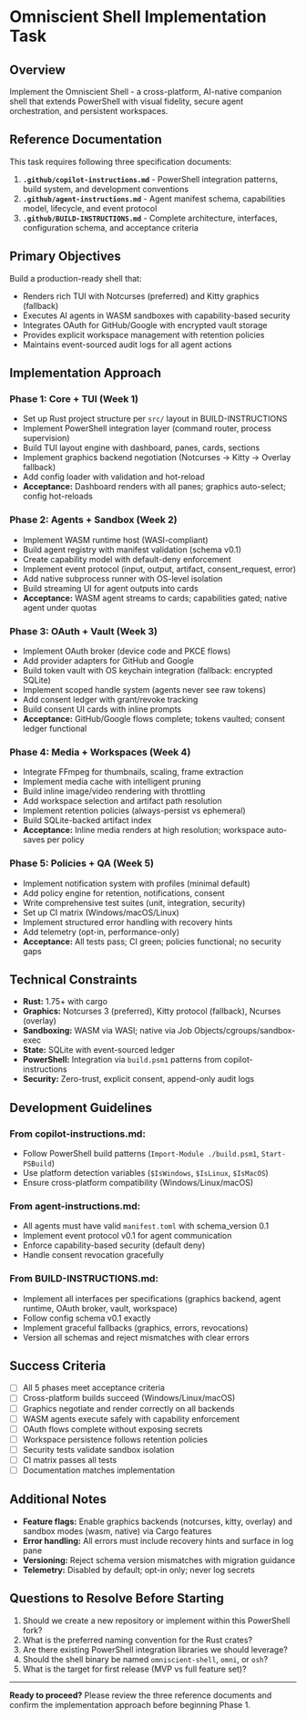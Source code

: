 # Omniscient Shell Implementation Task

## Overview

Implement the Omniscient Shell - a cross-platform, AI-native companion shell that extends PowerShell with visual fidelity, secure agent orchestration, and persistent workspaces.

## Reference Documentation

This task requires following three specification documents:

1. **`.github/copilot-instructions.md`** - PowerShell integration patterns, build system, and development conventions
2. **`.github/agent-instructions.md`** - Agent manifest schema, capabilities model, lifecycle, and event protocol
3. **`.github/BUILD-INSTRUCTIONS.md`** - Complete architecture, interfaces, configuration schema, and acceptance criteria

## Primary Objectives

Build a production-ready shell that:

- Renders rich TUI with Notcurses (preferred) and Kitty graphics (fallback)
- Executes AI agents in WASM sandboxes with capability-based security
- Integrates OAuth for GitHub/Google with encrypted vault storage
- Provides explicit workspace management with retention policies
- Maintains event-sourced audit logs for all agent actions

## Implementation Approach

### Phase 1: Core + TUI (Week 1)
- Set up Rust project structure per `src/` layout in BUILD-INSTRUCTIONS
- Implement PowerShell integration layer (command router, process supervision)
- Build TUI layout engine with dashboard, panes, cards, sections
- Implement graphics backend negotiation (Notcurses → Kitty → Overlay fallback)
- Add config loader with validation and hot-reload
- **Acceptance:** Dashboard renders with all panes; graphics auto-select; config hot-reloads

### Phase 2: Agents + Sandbox (Week 2)
- Implement WASM runtime host (WASI-compliant)
- Build agent registry with manifest validation (schema v0.1)
- Create capability model with default-deny enforcement
- Implement event protocol (input, output, artifact, consent_request, error)
- Add native subprocess runner with OS-level isolation
- Build streaming UI for agent outputs into cards
- **Acceptance:** WASM agent streams to cards; capabilities gated; native agent under quotas

### Phase 3: OAuth + Vault (Week 3)
- Implement OAuth broker (device code and PKCE flows)
- Add provider adapters for GitHub and Google
- Build token vault with OS keychain integration (fallback: encrypted SQLite)
- Implement scoped handle system (agents never see raw tokens)
- Add consent ledger with grant/revoke tracking
- Build consent UI cards with inline prompts
- **Acceptance:** GitHub/Google flows complete; tokens vaulted; consent ledger functional

### Phase 4: Media + Workspaces (Week 4)
- Integrate FFmpeg for thumbnails, scaling, frame extraction
- Implement media cache with intelligent pruning
- Build inline image/video rendering with throttling
- Add workspace selection and artifact path resolution
- Implement retention policies (always-persist vs ephemeral)
- Build SQLite-backed artifact index
- **Acceptance:** Inline media renders at high resolution; workspace auto-saves per policy

### Phase 5: Policies + QA (Week 5)
- Implement notification system with profiles (minimal default)
- Add policy engine for retention, notifications, consent
- Write comprehensive test suites (unit, integration, security)
- Set up CI matrix (Windows/macOS/Linux)
- Implement structured error handling with recovery hints
- Add telemetry (opt-in, performance-only)
- **Acceptance:** All tests pass; CI green; policies functional; no security gaps

## Technical Constraints

- **Rust:** 1.75+ with cargo
- **Graphics:** Notcurses 3 (preferred), Kitty protocol (fallback), Ncurses (overlay)
- **Sandboxing:** WASM via WASI; native via Job Objects/cgroups/sandbox-exec
- **State:** SQLite with event-sourced ledger
- **PowerShell:** Integration via `build.psm1` patterns from copilot-instructions
- **Security:** Zero-trust, explicit consent, append-only audit logs

## Development Guidelines

### From copilot-instructions.md:
- Follow PowerShell build patterns (`Import-Module ./build.psm1`, `Start-PSBuild`)
- Use platform detection variables (`$IsWindows`, `$IsLinux`, `$IsMacOS`)
- Ensure cross-platform compatibility (Windows/Linux/macOS)

### From agent-instructions.md:
- All agents must have valid `manifest.toml` with schema_version 0.1
- Implement event protocol v0.1 for agent communication
- Enforce capability-based security (default deny)
- Handle consent revocation gracefully

### From BUILD-INSTRUCTIONS.md:
- Implement all interfaces per specifications (graphics backend, agent runtime, OAuth broker, vault, workspace)
- Follow config schema v0.1 exactly
- Implement graceful fallbacks (graphics, errors, revocations)
- Version all schemas and reject mismatches with clear errors

## Success Criteria

- [ ] All 5 phases meet acceptance criteria
- [ ] Cross-platform builds succeed (Windows/Linux/macOS)
- [ ] Graphics negotiate and render correctly on all backends
- [ ] WASM agents execute safely with capability enforcement
- [ ] OAuth flows complete without exposing secrets
- [ ] Workspace persistence follows retention policies
- [ ] Security tests validate sandbox isolation
- [ ] CI matrix passes all tests
- [ ] Documentation matches implementation

## Additional Notes

- **Feature flags:** Enable graphics backends (notcurses, kitty, overlay) and sandbox modes (wasm, native) via Cargo features
- **Error handling:** All errors must include recovery hints and surface in log pane
- **Versioning:** Reject schema version mismatches with migration guidance
- **Telemetry:** Disabled by default; opt-in only; never log secrets

## Questions to Resolve Before Starting

1. Should we create a new repository or implement within this PowerShell fork?
2. What is the preferred naming convention for the Rust crates?
3. Are there existing PowerShell integration libraries we should leverage?
4. Should the shell binary be named `omniscient-shell`, `omni`, or `osh`?
5. What is the target for first release (MVP vs full feature set)?

---

**Ready to proceed?** Please review the three reference documents and confirm the implementation approach before beginning Phase 1.
